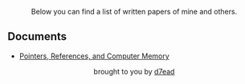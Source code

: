 <p align="center">Below you can find a list of written papers of mine and others.</p>
<h2 align="left">Documents</h2>
<ul>
  <li><a href="/documents/Pointers-References-and-Computer-Memory.pdf">Pointers, References, and Computer Memory</a></li>
</ul>
<p align="center">brought to you by <a href="https://github.com/D7EAD">d7ead</a></p>
